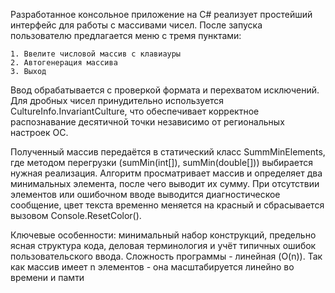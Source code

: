 Разработанное консольное приложение на C# реализует простейший интерфейс для работы с массивами чисел. После запуска пользователю предлагается меню с тремя пунктами:

    1. Ввелите числовой массив с клавиауры
    2. Автогенерация массива
    3. Выход

Ввод обрабатывается с проверкой формата и перехватом исключений. Для дробных чисел принудительно используется CultureInfo.InvariantCulture, что обеспечивает корректное распознавание десятичной точки независимо от региональных настроек ОС.

Полученный массив передаётся в статический класс SummMinElements, где методом перегрузки (sumMin(int[]), sumMin(double[])) выбирается нужная реализация. Алгоритм просматривает массив и определяет два минимальных элемента, после чего выводит их сумму. При отсутствии элементов или ошибочном вводе выводится диагностическое сообщение, цвет текста временно меняется на красный и сбрасывается вызовом Console.ResetColor().

Ключевые особенности: минимальный набор конструкций, предельно ясная структура кода, деловая терминология и учёт типичных ошибок пользовательского ввода.
Сложность программы - линейная (O(n)). Так как массив имеет n элементов - она масштабируется линейно во времени и памти
